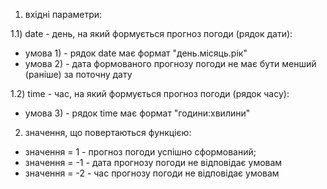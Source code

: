 
1) вхідні параметри:

1.1) date - день, на який формується прогноз погоди (рядок дати):
- умова 1) - рядок date має формат "день.місяць.рік"
- умова 2) - дата формованого прогнозу погоди не має бути менший (раніше) за поточну дату

1.2) time - час, на який формується прогноз погоди (рядок часу):
- умова 3) - рядок time має формат "години:хвилини"

2) значення, що повертаються функцією:
- значення = 1 - прогноз погоди успішно сформований;
- значення = -1 - дата прогнозу погоди не відповідає умовам
- значення = -2 - час прогнозу погоди не відповідає умовам
